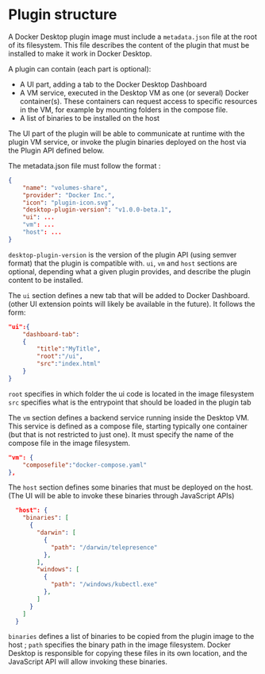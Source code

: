 # Plugin structure

A Docker Desktop plugin image must include a `metadata.json` file at the root of its filesystem. This file describes the content of the plugin that must be installed to make it work in Docker Desktop.

A plugin can contain (each part is optional):

- A UI part, adding a tab to the Docker Desktop Dashboard
- A VM service, executed in the Desktop VM as one (or several) Docker container(s). These containers can request access to specific resources in the VM, for example by mounting folders in the compose file.
- A list of binaries to be installed on the host

The UI part of the plugin will be able to communicate at runtime with the plugin VM service, or invoke the plugin binaries deployed on the host via the Plugin API defined below.

The metadata.json file must follow the format :

```json
{
    "name": "volumes-share",
    "provider": "Docker Inc.",
    "icon": "plugin-icon.svg",
    "desktop-plugin-version": "v1.0.0-beta.1",
    "ui": ...
    "vm": ...
    "host": ...
}
```

`desktop-plugin-version` is the version of the plugin API (using semver format) that the plugin is compatible with.
`ui`, `vm` and `host` sections are optional, depending what a given plugin provides, and describe the plugin content to be installed.

The `ui` section defines a new tab that will be added to Docker Dashboard. (other UI extension points will likely be available in the future). It follows the form:

```json
"ui":{
    "dashboard-tab":
    {
        "title":"MyTitle",
        "root":"/ui",
        "src":"index.html"
    }
}
```

`root` specifies in which folder the ui code is located in the image filesystem
`src` specifies what is the entrypoint that should be loaded in the plugin tab

The `vm` section defines a backend service running inside the Desktop VM. This service is defined as a compose file, starting typically one container (but that is not restricted to just one). It must specify the name of the compose file in the image filesystem.

```json
"vm": {
    "composefile":"docker-compose.yaml"
},
```

The `host` section defines some binaries that must be deployed on the host. (The UI will be able to invoke these binaries through JavaScript APIs)

```json
  "host": {
    "binaries": [
      {
        "darwin": [
          {
            "path": "/darwin/telepresence"
          },
        ],
        "windows": [
          {
            "path": "/windows/kubectl.exe"
          },
        ]
      }
    ]
  }
```

`binaries` defines a list of binaries to be copied from the plugin image to the host ; `path` specifies the binary path in the image filesystem. Docker Desktop is responsible for copying these files in its own location, and the JavaScript API will allow invoking these binaries.
